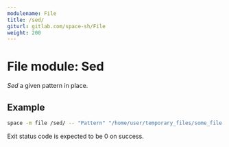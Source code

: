 ```yaml
---
modulename: File
title: /sed/
giturl: gitlab.com/space-sh/File
weight: 200
---
```

# File module: Sed

_Sed_ a given pattern in place.  


## Example

```sh
space -m file /sed/ -- "Pattern" "/home/user/temporary_files/some_file.txt"
```

Exit status code is expected to be 0 on success.
